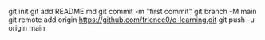 git init
git add README.md
git commit -m "first commit"
git branch -M main
git remote add origin https://github.com/frience0/e-learning.git
git push -u origin main
